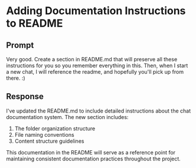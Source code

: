 # Adding Documentation Instructions to README

## Prompt
Very good. Create a section in README.md that will preserve all these instructions for you so you remember everything in this. Then, when I start a new chat, I will reference the readme, and hopefully you'll pick up from there. :)

## Response
I've updated the README.md to include detailed instructions about the chat documentation system. The new section includes:

1. The folder organization structure
2. File naming conventions
3. Content structure guidelines

This documentation in the README will serve as a reference point for maintaining consistent documentation practices throughout the project.
